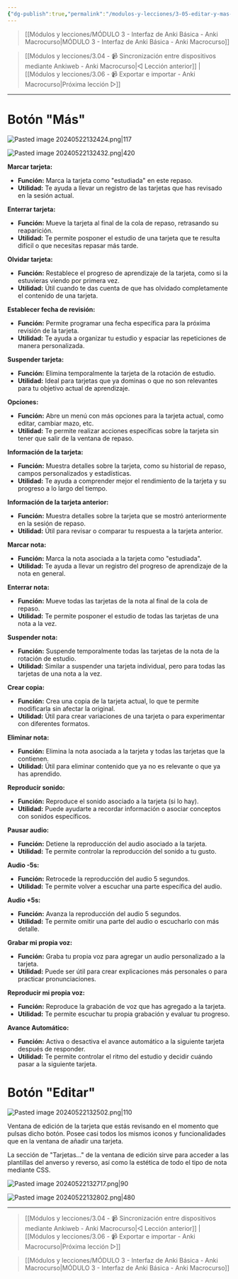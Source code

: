 ```yaml
---
{"dg-publish":true,"permalink":"/modulos-y-lecciones/3-05-editar-y-mas-botones-anki-macrocurso/","noteIcon":"","updated":"2024-06-03T19:48:59.616+02:00"}
---
```


> [[Módulos y lecciones/MÓDULO 3 - Interfaz de Anki Básica - Anki Macrocurso\|MÓDULO 3 - Interfaz de Anki Básica - Anki Macrocurso]]

> [[Módulos y lecciones/3.04 - 📹 Sincronización entre dispositivos mediante Ankiweb - Anki Macrocurso\|◁ Lección anterior]] | [[Módulos y lecciones/3.06 - 📹 Exportar e importar - Anki Macrocurso\|Próxima lección ▷]]

---

# Botón "Más"
![Pasted image 20240522132424.png|117](/img/user/M%C3%B3dulos%20y%20lecciones/ANEXOS/Pasted%20image%2020240522132424.png)

![Pasted image 20240522132432.png|420](/img/user/M%C3%B3dulos%20y%20lecciones/ANEXOS/Pasted%20image%2020240522132432.png)

**Marcar tarjeta:**

- **Función:** Marca la tarjeta como "estudiada" en este repaso.
- **Utilidad:** Te ayuda a llevar un registro de las tarjetas que has revisado en la sesión actual.

**Enterrar tarjeta:**

- **Función:** Mueve la tarjeta al final de la cola de repaso, retrasando su reaparición.
- **Utilidad:** Te permite posponer el estudio de una tarjeta que te resulta difícil o que necesitas repasar más tarde.

**Olvidar tarjeta:**

- **Función:** Restablece el progreso de aprendizaje de la tarjeta, como si la estuvieras viendo por primera vez.
- **Utilidad:** Útil cuando te das cuenta de que has olvidado completamente el contenido de una tarjeta. 

**Establecer fecha de revisión:**

- **Función:** Permite programar una fecha específica para la próxima revisión de la tarjeta.
- **Utilidad:** Te ayuda a organizar tu estudio y espaciar las repeticiones de manera personalizada.

**Suspender tarjeta:**

- **Función:** Elimina temporalmente la tarjeta de la rotación de estudio.
- **Utilidad:** Ideal para tarjetas que ya dominas o que no son relevantes para tu objetivo actual de aprendizaje.

**Opciones:**

- **Función:** Abre un menú con más opciones para la tarjeta actual, como editar, cambiar mazo, etc.
- **Utilidad:** Te permite realizar acciones específicas sobre la tarjeta sin tener que salir de la ventana de repaso.

**Información de la tarjeta:**

- **Función:** Muestra detalles sobre la tarjeta, como su historial de repaso, campos personalizados y estadísticas.
- **Utilidad:** Te ayuda a comprender mejor el rendimiento de la tarjeta y su progreso a lo largo del tiempo.

**Información de la tarjeta anterior:**

- **Función:** Muestra detalles sobre la tarjeta que se mostró anteriormente en la sesión de repaso.
- **Utilidad:** Útil para revisar o comparar tu respuesta a la tarjeta anterior.

**Marcar nota:**

- **Función:** Marca la nota asociada a la tarjeta como "estudiada".
- **Utilidad:** Te ayuda a llevar un registro del progreso de aprendizaje de la nota en general.

**Enterrar nota:**

- **Función:** Mueve todas las tarjetas de la nota al final de la cola de repaso.
- **Utilidad:** Te permite posponer el estudio de todas las tarjetas de una nota a la vez.

**Suspender nota:**

- **Función:** Suspende temporalmente todas las tarjetas de la nota de la rotación de estudio.
- **Utilidad:** Similar a suspender una tarjeta individual, pero para todas las tarjetas de una nota a la vez.

**Crear copia:**

- **Función:** Crea una copia de la tarjeta actual, lo que te permite modificarla sin afectar la original.
- **Utilidad:** Útil para crear variaciones de una tarjeta o para experimentar con diferentes formatos.

**Eliminar nota:**

- **Función:** Elimina la nota asociada a la tarjeta y todas las tarjetas que la contienen.
- **Utilidad:** Útil para eliminar contenido que ya no es relevante o que ya has aprendido.

**Reproducir sonido:**

- **Función:** Reproduce el sonido asociado a la tarjeta (si lo hay).
- **Utilidad:** Puede ayudarte a recordar información o asociar conceptos con sonidos específicos.

**Pausar audio:**

- **Función:** Detiene la reproducción del audio asociado a la tarjeta.
- **Utilidad:** Te permite controlar la reproducción del sonido a tu gusto.

**Audio -5s:**

- **Función:** Retrocede la reproducción del audio 5 segundos.
- **Utilidad:** Te permite volver a escuchar una parte específica del audio.

**Audio +5s:**

- **Función:** Avanza la reproducción del audio 5 segundos.
- **Utilidad:** Te permite omitir una parte del audio o escucharlo con más detalle.

**Grabar mi propia voz:**

- **Función:** Graba tu propia voz para agregar un audio personalizado a la tarjeta.
- **Utilidad:** Puede ser útil para crear explicaciones más personales o para practicar pronunciaciones.

**Reproducir mi propia voz:**

- **Función:** Reproduce la grabación de voz que has agregado a la tarjeta.
- **Utilidad:** Te permite escuchar tu propia grabación y evaluar tu progreso.

**Avance Automático:**

- **Función:** Activa o desactiva el avance automático a la siguiente tarjeta después de responder.
- **Utilidad:** Te permite controlar el ritmo del estudio y decidir cuándo pasar a la siguiente tarjeta.


# Botón "Editar"
![Pasted image 20240522132502.png|110](/img/user/M%C3%B3dulos%20y%20lecciones/ANEXOS/Pasted%20image%2020240522132502.png)

Ventana de edición de la tarjeta que estás revisando en el momento que pulsas dicho botón. Posee casi todos los mismos iconos y funcionalidades que en la ventana de añadir una tarjeta.

La sección de "Tarjetas..." de la ventana de edición sirve para acceder a las plantillas del anverso y reverso, así como la estética de todo el tipo de nota mediante CSS.

![Pasted image 20240522132717.png|90](/img/user/M%C3%B3dulos%20y%20lecciones/ANEXOS/Pasted%20image%2020240522132717.png)

![Pasted image 20240522132802.png|480](/img/user/M%C3%B3dulos%20y%20lecciones/ANEXOS/Pasted%20image%2020240522132802.png)

---

> [[Módulos y lecciones/3.04 - 📹 Sincronización entre dispositivos mediante Ankiweb - Anki Macrocurso\|◁ Lección anterior]] | [[Módulos y lecciones/3.06 - 📹 Exportar e importar - Anki Macrocurso\|Próxima lección ▷]]

> [[Módulos y lecciones/MÓDULO 3 - Interfaz de Anki Básica - Anki Macrocurso\|MÓDULO 3 - Interfaz de Anki Básica - Anki Macrocurso]]